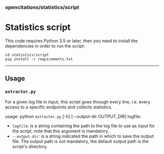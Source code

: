 ### opencitations/statistics/script
# Statistics script
This code requires Python 3.5 or later, then you need to install the dependencies in order to run the script:
```
cd statistics/script
pip install -r requirements.txt
```
---
## Usage
### `extractor.py`
For a given log file in input, this script goes through every line, i.e. every access to a specific endpoints and collects statistics.

usage: python `extractor.py` [-h] [--output-dir OUTPUT_DIR] logfile:  
- `logfile`: is a string containing the path to the log file to use as
input for the script, note that this argument is mandatory.
- `--output-dir`: is a string indicated the path in which to save the output file. The output path is not mandatory, the default output path is the script's directory.
